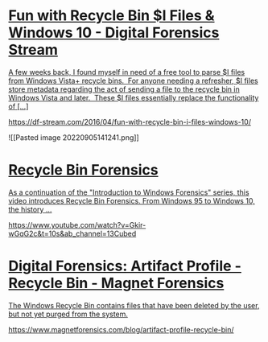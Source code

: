 
<div class="rich-link-card-container"><a class="rich-link-card" href="https://df-stream.com/2016/04/fun-with-recycle-bin-i-files-windows-10/" target="_blank">
	<div class="rich-link-image-container">
		<div class="rich-link-image" style="background-image: url('https://df-stream.com/wp-content/uploads/2016/04/priorTo10.png')">
	</div>
	</div>
	<div class="rich-link-card-text">
		<h1 class="rich-link-card-title">Fun with Recycle Bin $I Files & Windows 10 - Digital Forensics Stream</h1>
		<p class="rich-link-card-description">
		A few weeks back, I found myself in need of a free tool to parse $I files from Windows Vista+ recycle bins.  For anyone needing a refresher, $I files store metadata regarding the act of sending a file to the recycle bin in Windows Vista and later.  These $I files essentially replace the functionality of […]
		</p>
		<p class="rich-link-href">
		https://df-stream.com/2016/04/fun-with-recycle-bin-i-files-windows-10/
		</p>
	</div>
</a></div>

![[Pasted image 20220905141241.png]]



<div class="rich-link-card-container"><a class="rich-link-card" href="https://www.youtube.com/watch?v=Gkir-wGqG2c&t=10s&ab_channel=13Cubed" target="_blank">
	<div class="rich-link-image-container">
		<div class="rich-link-image" style="background-image: url('https://www.youtube.com/embed/Gkir-wGqG2c?feature=oembed')">
	</div>
	</div>
	<div class="rich-link-card-text">
		<h1 class="rich-link-card-title">Recycle Bin Forensics</h1>
		<p class="rich-link-card-description">
		As a continuation of the "Introduction to Windows Forensics" series, this video introduces Recycle Bin Forensics. From Windows 95 to Windows 10, the history ...
		</p>
		<p class="rich-link-href">
		https://www.youtube.com/watch?v=Gkir-wGqG2c&t=10s&ab_channel=13Cubed
		</p>
	</div>
</a></div>


<div class="rich-link-card-container"><a class="rich-link-card" href="https://www.magnetforensics.com/blog/artifact-profile-recycle-bin/" target="_blank">
	<div class="rich-link-image-container">
		<div class="rich-link-image" style="background-image: url('https://www.magnetforensics.com/wp-content/uploads/2015/02/V7.png')">
	</div>
	</div>
	<div class="rich-link-card-text">
		<h1 class="rich-link-card-title">Digital Forensics: Artifact Profile - Recycle Bin - Magnet Forensics</h1>
		<p class="rich-link-card-description">
		The Windows Recycle Bin contains files that have been deleted by the user, but not yet purged from the system.
		</p>
		<p class="rich-link-href">
		https://www.magnetforensics.com/blog/artifact-profile-recycle-bin/
		</p>
	</div>
</a></div>

